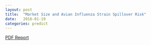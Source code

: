 ```yaml
---
layout: post
title:  "Market Size and Avian Influenza Strain Spillover Risk"
date:   2016-01-19
categories: predict
---
```


[PDF Report]({{site.baseurl}}/predict/reports/2016-01-08-ebola-bat-reservoir-distribution.pdf)
